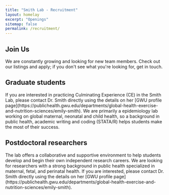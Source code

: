 ```yaml
---
title: "Smith Lab - Recruitment"
layout: homelay
excerpt: "Openings"
sitemap: false
permalink: /recruitment/
---
```


<div class="container-fluid our-team">
<section class="container">
<div class="col-lg-6 col-md-6 col-sm-12 col-xs-12 x-p">
<h1 class="w-txt">Join Us</h1>
<p class="a7-w-txt">We are constantly growing and looking for new team members. Check out our listings and apply; if you don't see what you're looking for, get in touch.</p>
</div>
<div class="col-lg-6 col-md-6 col-sm-12 col-xs-12">

</div>
</section>
</div>

<section class="container">
<div class="col-sm-12 col-xs-12">

<div class="bx section-title-area">
<h2 class="section-title">Graduate students</h2>
</div>
<div class="row">
<div class="col-md-12">
<p>If you are interested in practicing Culminating Experience (CE) in the Smith Lab, please contact Dr. Smith directly using the details on her [GWU profile page](https://publichealth.gwu.edu/departments/global-health-exercise-and-nutrition-sciences/emily-smith). We are primarily a epidemiology lab working on global maternal, neonatal and child health, so a background in public health, academic writing and coding (STATA/R) helps students make the most of their success.</p>
</div>
</div>

<div class="bx section-title-area">
<h2 class="section-title">Postdoctoral researchers</h2>
</div>
<div class="row">
<div class="col-md-12">
<p>The lab offers a collaborative and supportive environment to help students develop and begin their own independent research careers.  We are looking for researchers with a strong background in public health specialized in maternal, fetal, and perinatal health. If you are interested, please contact Dr. Smith directly using the details on her [GWU profile page](https://publichealth.gwu.edu/departments/global-health-exercise-and-nutrition-sciences/emily-smith).</p>
</div>
</div>

</div>
</section>
